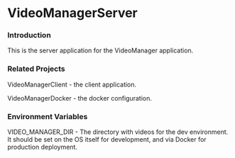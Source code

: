 # VideoManagerServer

### Introduction

This is the server application for the VideoManager application.

### Related Projects

VideoManagerClient - the client application.

VideoManagerDocker - the docker configuration.

### Environment Variables

VIDEO_MANAGER_DIR - The directory with videos for the dev environment. It should be set on the OS itself for development, and via Docker for production deployment.